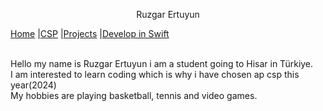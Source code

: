 <p align="center">
   Ruzgar Ertuyun
  <br>
 
     
  [Home](https://ruzgarertuyun.github.io/)
  |[CSP](https://ruzgarertuyun.github.io/CSP.md)
  |[Projects](https://ruzgarertuyun.github.io/Projects.md)
  |[Develop in Swift](https://ruzgarertuyun.github.io/Develop-in-Swift.md)
 

  <br>
  Hello my name is Ruzgar Ertuyun i am a student going to Hisar in Türkiye.
  <br>
  I am interested to learn coding which is why i have chosen ap csp this year(2024)
  <br>
  My hobbies are playing basketball, tennis and video games.

</p>
